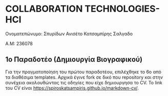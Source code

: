 
# COLLABORATION TECHNOLOGIES-HCI

Ονοματεπώνυμο: Σπυρίδων Ανισέτο Κατσαμπίρης Σαλγαδο

Α.Μ: 236078

## 1o Παραδοτέο (Δημιουργία Βιογραφικού)
Για την πραγματοποίηση του πρώτου παραδοτέου, επιλέχθηκε το 6ο από τα διαθέσιμα templates. Αρχικά έγινε fork σε δικό που repository και στην συνέχεια ακολουθώντας τις οδηγίες που είχε δημιουργησα το CV.
To link του CV είναι https://spiroskatsampiris.github.io/markdown-cv/.
